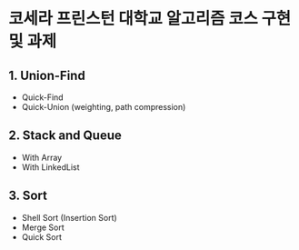 # 코세라 프린스턴 대학교 알고리즘 코스 구현 및 과제

## 1. Union-Find
* Quick-Find
* Quick-Union (weighting, path compression)
## 2. Stack and Queue
* With Array
* With LinkedList
## 3. Sort
* Shell Sort (Insertion Sort)
* Merge Sort
* Quick Sort
